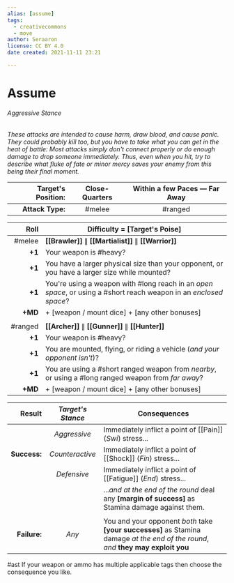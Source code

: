 ```yaml
---
alias: [assume]
tags:
  - creativecommons
  - move
author: Seraaron
license: CC BY 4.0
date created: 2021-11-11 23:21

---
```


# Assume

###### Aggressive Stance

_These attacks are intended to cause harm, draw blood, and cause panic. They could probably kill too, but you have to take what you can get in the heat of battle: Most attacks simply don't connect properly or do enough damage to drop someone immediately. Thus, even when you hit, try to describe what fluke of fate or minor mercy saves your enemy from this being their final moment._

| Target's Position: | Close-Quarters | Within a few Paces — Far Away |
| -----------------: | :------------: | :---------------------------: |
|   **Attack Type:** |     #melee     |            #ranged            |

|    Roll | Difficulty = [Target's Poise]                                                                                     |
| ------: | ----------------------------------------------------------------------------------------------------------------- |
|  #melee | **[[Brawler]]** ∥ **[[Martialist]]** ∥ **[[Warrior]]**                                                            |
|  **+1** | Your weapon is #heavy?                                                                                            |
|  **+1** | You have a larger physical size than your opponent, or you have a larger size while mounted?                      |
|  **+1** | You're using a weapon with #long reach in an _open space_, or using a #short reach weapon in an _enclosed space_? |
| **+MD** | + [weapon / mount dice] + [any other bonuses]                                                                     |
|         |                                                                                                                   |
| #ranged | **[[Archer]]** ∥ **[[Gunner]]** ∥ **[[Hunter]]**                                                                  |
|  **+1** | Your weapon is #heavy?                                                                                            |
|  **+1** | You are mounted, flying, or riding a vehicle (_and your opponent isn't_)?                                         |
|  **+1** | You are using a #short ranged weapon from _nearby_, or using a #long ranged weapon from _far away_?               |
| **+MD** | + [weapon / mount dice] + [any other bonuses]                                                                     |

|       Result | _Target's Stance_ | Consequences                                                                                                                       |
| -----------: | :---------------: | ---------------------------------------------------------------------------------------------------------------------------------- |
|              |    _Aggressive_   | Immediately inflict a point of [[Pain]] (_Swi_) stress...                                                                          |
| **Success:** |  _Counteractive_  | Immediately inflict a point of [[Shock]] (_Fin_) stress...                                                                         |
|              |    _Defensive_    | Immediately inflict a point of [[Fatigue]] (_End_) stress...                                                                       |
|              |                   | ..._and at the end of the round_ deal any **[margin of success]** as Stamina damage against them.                                  |
|              |                   |                                                                                                                                    |
| **Failure:** |       _Any_       | You and your opponent _both_ take **[your successes]** as Stamina damage _at the end of the round_, _and_ **they may exploit you** |

#ast If your weapon or ammo has multiple applicable tags then choose the consequence you like.